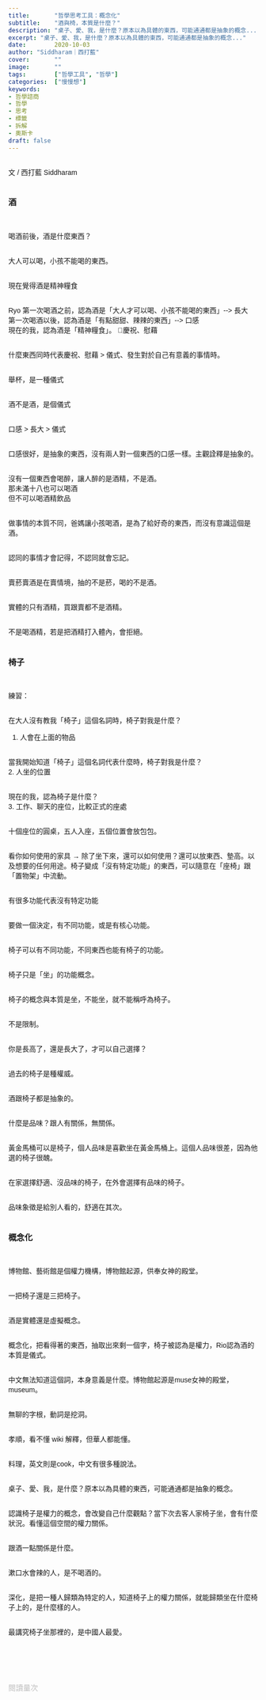 ```yaml
---
title:       "哲學思考工具：概念化"
subtitle:    "酒與椅，本質是什麼？"
description: "桌子、愛、我，是什麼？原本以為具體的東西，可能通通都是抽象的概念..."
excerpt: "桌子、愛、我，是什麼？原本以為具體的東西，可能通通都是抽象的概念..."
date:        2020-10-03
author: "Siddharam｜西打藍"
cover:       ""
image:       ""
tags:        ["哲學工具", "哲學"]
categories:  ["慢慢想"]
keywords:
- 哲學諮商
- 哲學
- 思考
- 標籤
- 拆解
- 奧斯卡
draft: false
---
```


<article style="font-family: 'Noto Sans TC', '微軟正黑體', sans-serif; font-weight: 300;">

<br>文 / 西打藍 Siddharam<br><br>

<h3 class="article-h1-color">酒</h3><br>

喝酒前後，酒是什麼東西？<br><br>

大人可以喝，小孩不能喝的東西。<br><br>

現在覺得酒是精神糧食<br><br>

Ryo 第一次喝酒之前，認為酒是「大人才可以喝、小孩不能喝的東西」--> 長大<br>
第一次喝酒以後，認為酒是「有點甜甜、辣辣的東西」--> 口感<br>
現在的我，認為酒是「精神糧食」。 慶祝、慰藉<br><br>

什麼東西同時代表慶祝、慰藉 > 儀式、發生對於自己有意義的事情時。<br><br>

舉杯，是一種儀式<br><br>

酒不是酒，是個儀式<br><br>

口感 > 長大 > 儀式<br><br>

口感很好，是抽象的東西，沒有兩人對一個東西的口感一樣。主觀詮釋是抽象的。<br><br>

沒有一個東西會喝醉，讓人醉的是酒精，不是酒。<br>
那未滿十八也可以喝酒<br>
但不可以喝酒精飲品<br><br>

做事情的本質不同，爸媽讓小孩喝酒，是為了給好奇的東西，而沒有意識這個是酒。<br><br>

認同的事情才會記得，不認同就會忘記。<br><br>

賣菸賣酒是在賣情境，抽的不是菸，喝的不是酒。<br><br>

實體的只有酒精，買跟賣都不是酒精。<br><br>

不是喝酒精，若是把酒精打入體內，會拒絕。<br><br>

<h3 class="article-h1-color">椅子</h3><br>

練習：<br><br>

在大人沒有教我「椅子」這個名詞時，椅子對我是什麼？<br>
1. 人會在上面的物品<br><br>

當我開始知道「椅子」這個名詞代表什麼時，椅子對我是什麼？<br>
2. 人坐的位置<br><br>

現在的我，認為椅子是什麼？<br>
3. 工作、聊天的座位，比較正式的座處<br><br>

十個座位的圓桌，五人入座，五個位置會放包包。<br><br>

看你如何使用的家具 → 除了坐下來，還可以如何使用？還可以放東西、墊高。以及想要的任何用途。椅子變成「沒有特定功能」的東西，可以隨意在「座椅」跟「置物架」中流動。<br><br>

有很多功能代表沒有特定功能<br><br>

要做一個決定，有不同功能，或是有核心功能。<br><br>

椅子可以有不同功能，不同東西也能有椅子的功能。<br><br>

椅子只是「坐」的功能概念。<br><br>

椅子的概念與本質是坐，不能坐，就不能稱呼為椅子。<br><br>

不是限制。<br><br>

你是長高了，還是長大了，才可以自己選擇？<br><br>

過去的椅子是種權威。<br><br>

酒跟椅子都是抽象的。<br><br>

什麼是品味？跟人有關係，無關係。<br><br>

黃金馬桶可以是椅子，個人品味是喜歡坐在黃金馬桶上。這個人品味很差，因為他選的椅子很醜。<br><br>

在家選擇舒適、沒品味的椅子，在外會選擇有品味的椅子。<br><br>

品味象徵是給別人看的，舒適在其次。<br><br>

<h3 class="article-h1-color">概念化</h3><br>

博物館、藝術館是個權力機構，博物館起源，供奉女神的殿堂。<br><br>

一把椅子還是三把椅子。<br><br>

酒是實體還是虛擬概念。<br><br>

概念化，把看得著的東西，抽取出來剩一個字，椅子被認為是權力，Rio認為酒的本質是儀式。<br><br>

中文無法知道這個詞，本身意義是什麼。博物館起源是muse女神的殿堂，museum。<br><br>

無聊的字根，動詞是挖洞。<br><br>

孝順，看不懂 wiki 解釋，但華人都能懂。<br><br>

料理，英文則是cook，中文有很多種說法。<br><br>

桌子、愛、我，是什麼？原本以為具體的東西，可能通通都是抽象的概念。<br><br>

認識椅子是權力的概念，會改變自己什麼觀點？當下次去客人家椅子坐，會有什麼狀況。看懂這個空間的權力關係。<br><br>

跟酒一點關係是什麼。<br><br>

漱口水會辣的人，是不喝酒的。<br><br>

深化，是把一種人歸類為特定的人，知道椅子上的權力關係，就能歸類坐在什麼椅子上的，是什麼樣的人。<br><br>

最講究椅子坐那裡的，是中國人最愛。<br><br>





<br><br><br>

</article>

<div style="color: #bfbfbf; font-size: 15px;" id="busuanzi_container_page_pv">
  閱讀量<span id="busuanzi_value_page_pv"></span>次
</div>

<script src="../../js/post.js"></script>





